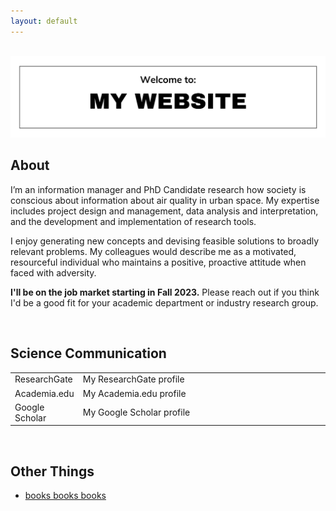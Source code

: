 ```yaml
---
layout: default
---
```


<br>

<img src="me_banner.png">

<br>

## About

<!-- <img class="profile-picture" src="me.png"> -->

I’m an information manager and PhD Candidate research how society is conscious about information about air quality in urban space. My expertise includes project design and management, data analysis and interpretation, and the development and implementation of research tools. 

I enjoy generating new concepts and devising feasible solutions to broadly relevant problems. My colleagues would describe me as a motivated, resourceful individual who maintains a positive, proactive attitude when faced with adversity. 


**I'll be on the job market starting in Fall 2023.** Please reach out if you think I'd be a good fit for your academic department or industry research group.


<br>

## Science Communication

<table style="width:100%">
  <tr>
    <td width="15%">ResearchGate</td>
    <td>My ResearchGate profile <a href="https://www.researchgate.net/profile/Hanna_Gawel3"></td>
  </tr>
   <tr>
    <td width="15%">Academia.edu</td>
    <td>My Academia.edu profile <a href="https://jagiellonian.academia.edu/HannaGawel"></td>
  </tr>
  <tr>
    <td width="15%">Google Scholar</td>
    <td>My Google Scholar profile <a href="https://scholar.google.com/citations?user=rxf11gEAAAAJ&hl=pl"></td>
  </tr>
  
</table>


<br>


## Other Things



* [books books books](https://hanna-gawel.github.io/reading)


<br><br><br>

